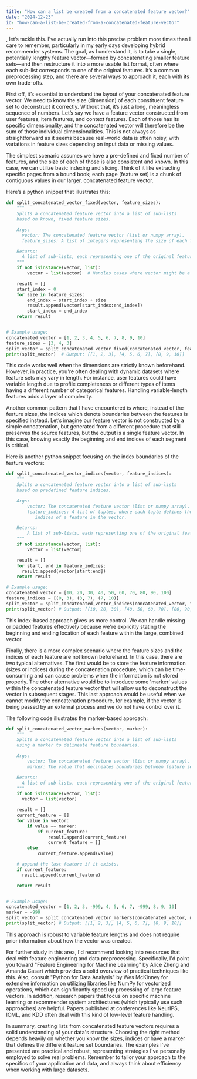 ```yaml
---
title: "How can a list be created from a concatenated feature vector?"
date: "2024-12-23"
id: "how-can-a-list-be-created-from-a-concatenated-feature-vector"
---
```


, let’s tackle this. I've actually run into this precise problem more times than I care to remember, particularly in my early days developing hybrid recommender systems. The goal, as I understand it, is to take a single, potentially lengthy feature vector—formed by concatenating smaller feature sets—and then restructure it into a more usable list format, often where each sub-list corresponds to one of the original features. It’s a common preprocessing step, and there are several ways to approach it, each with its own trade-offs.

First off, it’s essential to understand the layout of your concatenated feature vector. We need to know the size (dimension) of each constituent feature set to deconstruct it correctly. Without that, it’s just a long, meaningless sequence of numbers. Let’s say we have a feature vector constructed from user features, item features, and context features. Each of those has its specific dimensionality, and the concatenated vector will therefore be the sum of those individual dimensionalities. This is not always as straightforward as it seems because real-world data is often noisy, with variations in feature sizes depending on input data or missing values.

The simplest scenario assumes we have a pre-defined and fixed number of features, and the size of each of those is also consistent and known. In this case, we can utilize basic indexing and slicing. Think of it like extracting specific pages from a bound book; each page (feature set) is a chunk of contiguous values in our larger, concatenated feature vector.

Here’s a python snippet that illustrates this:

```python
def split_concatenated_vector_fixed(vector, feature_sizes):
    """
    Splits a concatenated feature vector into a list of sub-lists
    based on known, fixed feature sizes.

    Args:
      vector: The concatenated feature vector (list or numpy array).
      feature_sizes: A list of integers representing the size of each feature.

    Returns:
      A list of sub-lists, each representing one of the original features.
    """
    if not isinstance(vector, list):
        vector = list(vector)  # Handles cases where vector might be a numpy array

    result = []
    start_index = 0
    for size in feature_sizes:
        end_index = start_index + size
        result.append(vector[start_index:end_index])
        start_index = end_index
    return result


# Example usage:
concatenated_vector = [1, 2, 3, 4, 5, 6, 7, 8, 9, 10]
feature_sizes = [3, 4, 3]
split_vector = split_concatenated_vector_fixed(concatenated_vector, feature_sizes)
print(split_vector)  # Output: [[1, 2, 3], [4, 5, 6, 7], [8, 9, 10]]

```

This code works well when the dimensions are strictly known beforehand. However, in practice, you're often dealing with dynamic datasets where feature sets may vary in length. For instance, user features could have variable length due to profile completeness or different types of items having a different number of categorical features. Handling variable-length features adds a layer of complexity.

Another common pattern that I have encountered is where, instead of the feature sizes, the indices which denote boundaries between the features is specified instead. Let’s imagine our feature vector is not constructed by a simple concatenation, but generated from a different procedure that still preserves the source features, but the output is a single feature vector. In this case, knowing exactly the beginning and end indices of each segment is critical.

Here is another python snippet focusing on the index boundaries of the feature vectors:

```python
def split_concatenated_vector_indices(vector, feature_indices):
    """
    Splits a concatenated feature vector into a list of sub-lists
    based on predefined feature indices.

    Args:
        vector: The concatenated feature vector (list or numpy array).
        feature_indices: A list of tuples, where each tuple defines the (start, end)
           indices of a feature in the vector.

    Returns:
        A list of sub-lists, each representing one of the original features.
    """
    if not isinstance(vector, list):
        vector = list(vector)

    result = []
    for start, end in feature_indices:
      result.append(vector[start:end])
    return result

# Example usage:
concatenated_vector = [10, 20, 30, 40, 50, 60, 70, 80, 90, 100]
feature_indices = [(0, 3), (3, 7), (7, 10)]
split_vector = split_concatenated_vector_indices(concatenated_vector, feature_indices)
print(split_vector) # Output: [[10, 20, 30], [40, 50, 60, 70], [80, 90, 100]]
```

This index-based approach gives us more control. We can handle missing or padded features effectively because we're explicitly stating the beginning and ending location of each feature within the large, combined vector.

Finally, there is a more complex scenario where the feature sizes and the indices of each feature are not known beforehand. In this case, there are two typical alternatives. The first would be to store the feature information (sizes or indices) during the concatenation procedure, which can be time-consuming and can cause problems when the information is not stored properly. The other alternative would be to introduce some 'marker' values within the concatenated feature vector that will allow us to deconstruct the vector in subsequent stages. This last approach would be useful when we cannot modify the concatenation procedure, for example, if the vector is being passed by an external process and we do not have control over it.

The following code illustrates the marker-based approach:

```python
def split_concatenated_vector_markers(vector, marker):
    """
    Splits a concatenated feature vector into a list of sub-lists
    using a marker to delineate feature boundaries.

    Args:
        vector: The concatenated feature vector (list or numpy array).
        marker: The value that delineates boundaries between feature sets.

    Returns:
      A list of sub-lists, each representing one of the original features.
    """
    if not isinstance(vector, list):
      vector = list(vector)

    result = []
    current_feature = []
    for value in vector:
        if value == marker:
            if current_feature:
                result.append(current_feature)
                current_feature = []
        else:
            current_feature.append(value)

    # append the last feature if it exists.
    if current_feature:
      result.append(current_feature)

    return result


# Example usage:
concatenated_vector = [1, 2, 3, -999, 4, 5, 6, 7, -999, 8, 9, 10]
marker = -999
split_vector = split_concatenated_vector_markers(concatenated_vector, marker)
print(split_vector) # Output: [[1, 2, 3], [4, 5, 6, 7], [8, 9, 10]]
```
This approach is robust to variable feature lengths and does not require prior information about how the vector was created.

For further study in this area, I'd recommend looking into resources that deal with feature engineering and data preprocessing. Specifically, I'd point you toward "Feature Engineering for Machine Learning" by Alice Zheng and Amanda Casari which provides a solid overview of practical techniques like this. Also, consult "Python for Data Analysis" by Wes McKinney for extensive information on utilizing libraries like NumPy for vectorized operations, which can significantly speed up processing of large feature vectors. In addition, research papers that focus on specific machine learning or recommender system architectures (which typically use such approaches) are helpful. Papers published at conferences like NeurIPS, ICML, and KDD often deal with this kind of low-level feature handling.

In summary, creating lists from concatenated feature vectors requires a solid understanding of your data's structure. Choosing the right method depends heavily on whether you know the sizes, indices or have a marker that defines the different feature set boundaries. The examples I've presented are practical and robust, representing strategies I've personally employed to solve real problems. Remember to tailor your approach to the specifics of your application and data, and always think about efficiency when working with large datasets.
